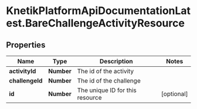 # KnetikPlatformApiDocumentationLatest.BareChallengeActivityResource

## Properties
Name | Type | Description | Notes
------------ | ------------- | ------------- | -------------
**activityId** | **Number** | The id of the activity | 
**challengeId** | **Number** | The id of the challenge | 
**id** | **Number** | The unique ID for this resource | [optional] 


